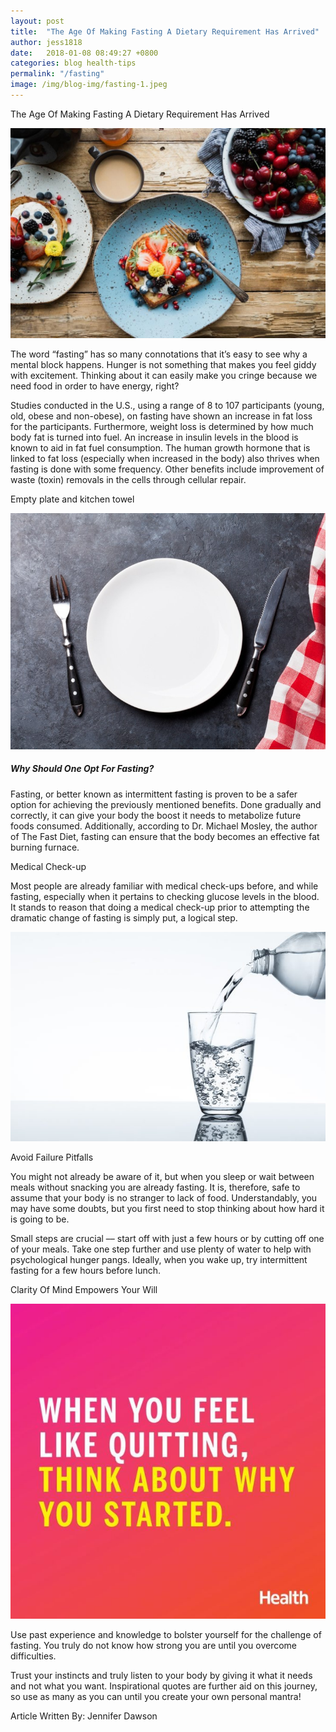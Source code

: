 ```yaml
---
layout: post
title:  "The Age Of Making Fasting A Dietary Requirement Has Arrived"
author: jess1818
date:   2018-01-08 08:49:27 +0800
categories: blog health-tips
permalink: "/fasting"
image: /img/blog-img/fasting-1.jpeg
---
```



The Age Of Making Fasting A Dietary Requirement Has Arrived

![image](/img/blog-img/fasting-1.jpeg)

The word “fasting” has so many connotations that it’s easy to see why a mental block happens. Hunger is not something that makes you feel giddy with excitement. Thinking about it can easily make you cringe because we need food in order to have energy, right?

Studies conducted in the U.S., using a range of 8 to 107 participants (young, old, obese and non-obese), on fasting have shown an increase in fat loss for the participants. Furthermore, weight loss is determined by how much body fat is turned into fuel. An increase in insulin levels in the blood is known to aid in fat fuel consumption. The human growth hormone that is linked to fat loss (especially when increased in the body) also thrives when fasting is done with some frequency. Other benefits include improvement of waste (toxin) removals in the cells through cellular repair.

Empty plate and kitchen towel

![image](/img/blog-img/fasting-2.jpg)

##### Why Should One Opt For Fasting?

Fasting, or better known as intermittent fasting is proven to be a safer option for achieving the previously mentioned benefits. Done gradually and correctly, it can give your body the boost it needs to metabolize future foods consumed. Additionally, according to Dr. Michael Mosley, the author of The Fast Diet, fasting can ensure that the body becomes an effective fat burning furnace.

Medical Check-up

Most people are already familiar with medical check-ups before, and while fasting, especially when it pertains to checking glucose levels in the blood. It stands to reason that doing a medical check-up prior to attempting the dramatic change of fasting is simply put, a logical step.

![image](/img/blog-img/fasting-3.jpg)

Avoid Failure Pitfalls

You might not already be aware of it, but when you sleep or wait between meals without snacking you are already fasting. It is, therefore, safe to assume that your body is no stranger to lack of food. Understandably, you may have some doubts, but you first need to stop thinking about how hard it is going to be.

Small steps are crucial –– start off with just a few hours or by cutting off one of your meals. Take one step further and use plenty of water to help with psychological hunger pangs. Ideally, when you wake up, try intermittent fasting for a few hours before lunch.

Clarity Of Mind Empowers Your Will

![image](/img/blog-img/fasting-4.jpg)

Use past experience and knowledge to bolster yourself for the challenge of fasting. You truly do not know how strong you are until you overcome difficulties.

Trust your instincts and truly listen to your body by giving it what it needs and not what you want. Inspirational quotes are further aid on this journey, so use as many as you can until you create your own personal mantra!

Article Written By: Jennifer Dawson
